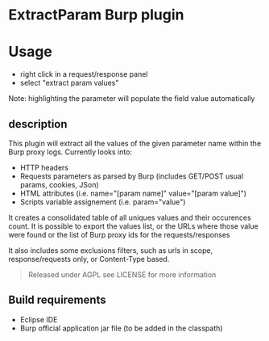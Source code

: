 ExtractParam Burp plugin
========

# Usage
* right click in a request/response panel
* select "extract param values"

Note: highlighting the parameter will populate the field value automatically

## description
This plugin will extract all the values of the given parameter name within the Burp proxy logs.
Currently looks into:

* HTTP headers
* Requests parameters as parsed by Burp (includes GET/POST usual params, cookies, JSon)
* HTML attributes (i.e. name="[param name]" value="[param value]")
* Scripts variable assignement (i.e. param="value")

It creates a consolidated table of all uniques values and their occurences count.
It is possible to export the values list, or the URLs where those value were found or the list of Burp proxy ids for the requests/responses

It also includes some exclusions filters, such as urls in scope, response/requests only, or Content-Type based.

> Released under AGPL see LICENSE for more information

## Build requirements

* Eclipse IDE
* Burp official application jar file (to be added in the classpath)



